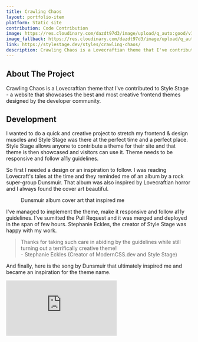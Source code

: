 ```yaml
---
title: Crawling Chaos
layout: portfolio-item
platform: Static site
contribution: Code Contribution
image: https://res.cloudinary.com/dazdt97d3/image/upload/q_auto:good/v1546803150/work/crawling-chaos-1.webp
image_fallback: https://res.cloudinary.com/dazdt97d3/image/upload/q_auto:good/v1546803150/work/crawling-chaos-1.jpg
link: https://stylestage.dev/styles/crawling-chaos/
description: Crawling Chaos is a Lovecraftian theme that I've contributed to Style Stage - a website that showcases the best and most creative frontend themes designed by the developer community.
---
```


<article class="block block--text">

<div class="project__headingWrapper">
<h2 class="title--secondary project__heading">About The Project</h2>
</div>

<p>Crawling Chaos is a Lovecraftian theme that I've contributed to Style Stage - a website that showcases the best and most creative frontend themes designed by the developer community.</p>

</article>

<article class="block block--text">

<div class="project__headingWrapper">
<h2 class="title--secondary project__heading">Development</h2>
</div>

<p>I wanted to do a quick and creative project to stretch my frontend & design muscles and Style Stage was there at the perfect time and a perfect place. Style Stage allows anyone to contribute a theme for their site and that theme is then showcased and visitors can use it. Theme needs to be responsive and follow a11y guidelines.</p>
<p>
So first I needed a design or an inspiration to follow. I was reading Lovecraft's tales at the time and they reminded me of an album by a rock super-group Dunsmuir. That album was also inspired by Lovecraftian horror and I always found the cover art beautiful.
</p>

<article class="block block--image">
<figure class="imageContainer">
<div class="image--default imageContainer image--100x100">
<div class="icon icon__image image--placeholder"></div>
</div>
        <picture>
            <source data-srcset="https://f4.bcbits.com/img/a3124064970_10.jpg" />
            <img
                loading="lazy"
                class="image--lazyLoaded lazyload"
                src="https://res.cloudinary.com/dazdt97d3/image/upload/q_auto:low/v1546683551/devstar/placeholder.png"
                data-src="https://f4.bcbits.com/img/a3124064970_10.jpg"
                alt=""
            />
        </picture>
<figcaption>Dunsmuir album cover art that inspired me</figcaption>
</figure>
</article>

<p>I've managed to implement the theme, make it responsive and follow a11y guidelines. I've sumitted the Pull Request and it was merged and deployed in the span of few hours. Stephanie Eckles, the creator of Style Stage was happy with my work.</p></article>

<blockquote class="blockquote--default blockquote block">
<div class="blockquote__wrapper">
<div class="blockquote__text blockquote__text--default">Thanks for taking such care in abiding by the guidelines while still turning out a terrifically creative theme!</div>
<div class="blockquote__author blockquote__author--default">- Stephanie Eckles (Creator of ModernCSS.dev and Style Stage)</div>
</div>
</blockquote>

<article class="block block--text">
<p>And finally, here is the song by Dunsmuir that ultimately inspired me and became an inspiration for the theme name.</p>
</article>

<article class="block block--image">
<div class="video">
<div class="icon icon__video image--placeholder"></div>
<iframe loading="lazy" class="video__content lazyload" 
src="https://www.youtube-nocookie.com/embed/OEV_bA5JAac" frameborder="0" allow="accelerometer; autoplay; encrypted-media; gyroscope; picture-in-picture" allowfullscreen></iframe>
</div>
</article>
